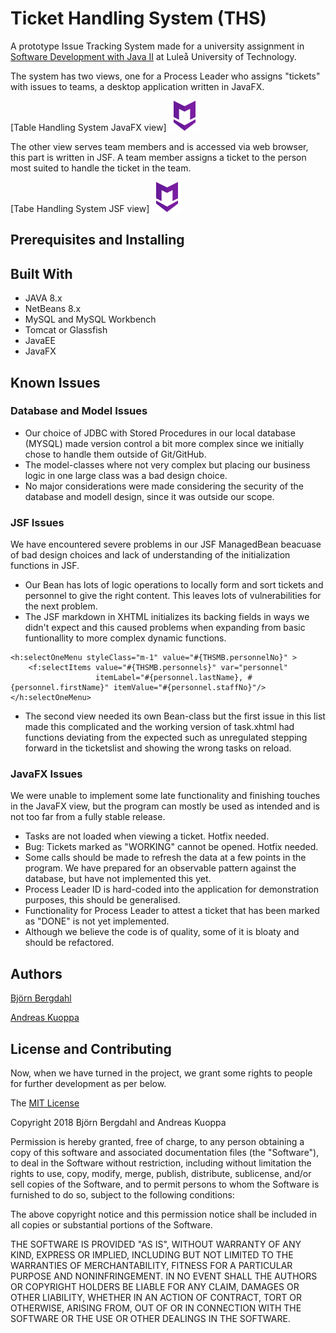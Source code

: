 # Ticket Handling System (THS)

A prototype Issue Tracking System made for a university assignment in [Software Development with Java II](https://www.ltu.se/edu/course/D00/D0024E/D0024E-Programutveckling-med-Java-II-1.161024?l=en) at Luleå University of Technology.

The system has two views, one for a Process Leader who assigns "tickets" with issues to teams, a desktop application written in JavaFX. 

[Table Handling System JavaFX view]
![alt text](https://github.com/adam-p/markdown-here/raw/master/src/common/images/icon48.png "Logo Title Text 1")

The other view serves team members and is accessed via web browser, this part is written in JSF. A team member assigns a ticket to the person most suited to handle the ticket in the team.

[Tabe Handling System JSF view]
![alt text](https://github.com/adam-p/markdown-here/raw/master/src/common/images/icon48.png "Logo Title Text 1")

## Prerequisites and Installing


## Built With
* JAVA 8.x
* NetBeans 8.x
* MySQL and MySQL Workbench
* Tomcat or Glassfish
* JavaEE
* JavaFX

## Known Issues

### Database and Model Issues
* Our choice of JDBC with Stored Procedures in our local database (MYSQL) made version control a bit more complex since we initially chose to handle them outside of Git/GitHub.
* The model-classes where not very complex but placing our business logic in one large class was a bad design choice. 
* No major considerations were made considering the security of the database and modell design, since it was outside our scope.

### JSF Issues

We have encountered severe problems in our JSF ManagedBean beacuase of bad design choices and lack of understanding of the initialization functions in JSF.
* Our Bean has lots of logic operations to locally form and sort tickets and personnel to give the right content. This leaves lots of vulnerabilities for the next problem.
* The JSF markdown in XHTML initializes its backing fields in ways we didn't expect and this caused problems when expanding from basic funtionallity to more complex dynamic functions.
``` XHTML
<h:selectOneMenu styleClass="m-1" value="#{THSMB.personnelNo}" >
    <f:selectItems value="#{THSMB.personnels}" var="personnel" 
                   itemLabel="#{personnel.lastName}, #{personnel.firstName}" itemValue="#{personnel.staffNo}"/>
</h:selectOneMenu>  
``` 
* The second view needed its own Bean-class but the first issue in this list made this complicated and the working version of task.xhtml had functions deviating from the expected such as unregulated stepping forward in the ticketslist and showing the wrong tasks on reload. 

### JavaFX Issues
We were unable to implement some late functionality and finishing touches in the JavaFX view, but the program can mostly be used as intended and is not too far from a fully stable release.
* Tasks are not loaded when viewing a ticket. Hotfix needed.
* Bug: Tickets marked as "WORKING" cannot be opened. Hotfix needed.
* Some calls should be made to refresh the data at a few points in the program. We have prepared for an observable pattern against the database, but have not implemented this yet.
* Process Leader ID is hard-coded into the application for demonstration purposes, this should be generalised.
* Functionality for Process Leader to attest a ticket that has been marked as "DONE" is not yet implemented.
* Although we believe the code is of quality, some of it is bloaty and should be refactored. 

## Authors
[Björn Bergdahl](https://github.com/BjornBergdahl)

[Andreas Kuoppa](https://github.com/Acoped)

## License and Contributing

Now, when we have turned in the project, we grant some rights to people for further development as per below.

The [MIT License](https://opensource.org/licenses/MIT)

Copyright 2018 Björn Bergdahl and Andreas Kuoppa

Permission is hereby granted, free of charge, to any person obtaining a copy of this software and associated documentation files (the "Software"), to deal in the Software without restriction, including without limitation the rights to use, copy, modify, merge, publish, distribute, sublicense, and/or sell copies of the Software, and to permit persons to whom the Software is furnished to do so, subject to the following conditions:

The above copyright notice and this permission notice shall be included in all copies or substantial portions of the Software.

THE SOFTWARE IS PROVIDED "AS IS", WITHOUT WARRANTY OF ANY KIND, EXPRESS OR IMPLIED, INCLUDING BUT NOT LIMITED TO THE WARRANTIES OF MERCHANTABILITY, FITNESS FOR A PARTICULAR PURPOSE AND NONINFRINGEMENT. IN NO EVENT SHALL THE AUTHORS OR COPYRIGHT HOLDERS BE LIABLE FOR ANY CLAIM, DAMAGES OR OTHER LIABILITY, WHETHER IN AN ACTION OF CONTRACT, TORT OR OTHERWISE, ARISING FROM, OUT OF OR IN CONNECTION WITH THE SOFTWARE OR THE USE OR OTHER DEALINGS IN THE SOFTWARE.
